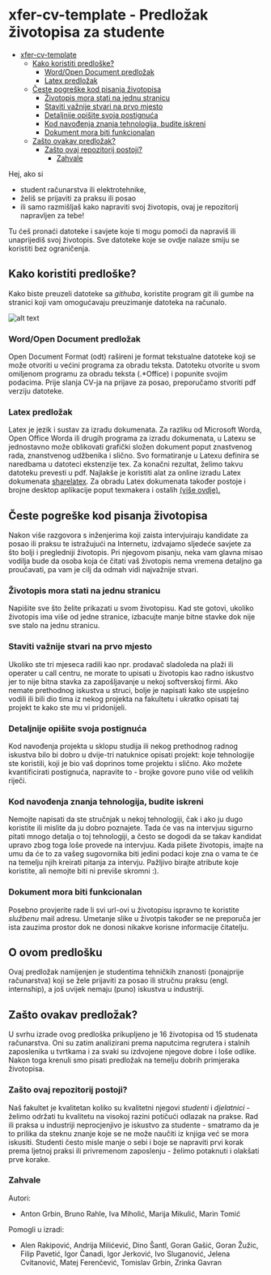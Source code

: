 # xfer-cv-template - Predložak životopisa za studente

* [xfer-cv-template](#xfer-cv-template)
  * [Kako koristiti predloške?](#kako-koristiti-predloške)
    * [Word/Open Document predložak](#word-open-document-predložak)
    * [Latex predložak](#latex-predžozak)
  * [Česte pogreške kod pisanja životopisa](#ceste-pogreške-kod-pisanja-životopisa)
    * [Životopis mora stati na jednu stranicu](#životopis-mora-stati-na-jednu-stranicu)
    * [Staviti važnije stvari na prvo mjesto](#staviti-važnije-stvari-na-prvo-mjesto)
    * [Detaljnije opišite svoja postignuća](#detaljnije-opišite-svoja-postignuća)
    * [Kod navođenja znanja tehnologija, budite iskreni](#kod-navođjenja-znanja-tehnologija-budite-iskreni)
    * [Dokument mora biti funkcionalan](#dokument-mora-biti-funkcionalan)
  * [Zašto ovakav predložak?](#zašto-ovakav-predložak)
    * [Zašto ovaj repozitorij postoji?](#zašto-ovaj-repozitorij-postoji)
      * [Zahvale](#zahvale)

Hej, ako si
- student računarstva ili elektrotehnike,
- želiš se prijaviti za praksu ili posao
- ili samo razmišljaš kako napraviti svoj životopis,
ovaj je repozitorij napravljen za tebe!

Tu ćeš pronaći datoteke i savjete koje ti mogu pomoći da napraviš ili unaprijediš svoj životopis. Sve datoteke koje se ovdje nalaze smiju se koristiti bez ograničenja.

## Kako koristiti predloške?

Kako biste preuzeli datoteke sa _githuba_, koristite program git ili gumbe na stranici koji vam omogućavaju preuzimanje datoteka na računalo.

![alt text](https://github.com/agrbin/xfer-cv-template/raw/master/download-howto.png "Kako koristiti predloske?")

### Word/Open Document predložak
Open Document Format (odt) rašireni je format tekstualne datoteke koji se može otvoriti u većini programa za obradu teksta.
Datoteku otvorite u svom omiljenom programu za obradu teksta (.*Office) i popunite svojim podacima. Prije slanja CV-ja na prijave za posao, preporučamo stvoriti pdf verziju datoteke. 

### Latex predložak
Latex je jezik i sustav za izradu dokumenata. Za razliku od Microsoft Worda, Open Office Worda ili drugih programa za izradu dokumenata, u Latexu se jednostavno može oblikovati grafički složen dokument poput znastvenog rada, znanstvenog udžbenika i slično. Svo formatiranje u Latexu definira se naredbama u datoteci ekstenzije tex. Za konačni rezultat, želimo takvu datoteku prevesti u pdf. Najlakše je koristiti alat za online izradu Latex dokumenata [sharelatex](https://www.sharelatex.com/). Za obradu Latex dokumenata također postoje i brojne desktop aplikacije poput texmakera i ostalih [(više ovdje).](https://en.wikipedia.org/wiki/Comparison_of_TeX_editors)

## Česte pogreške kod pisanja životopisa

Nakon više razgovora s inženjerima koji zaista intervjuiraju kandidate za posao ili praksu te istražujući na Internetu, izdvajamo sljedeće savjete za što bolji i pregledniji životopis.
Pri njegovom pisanju, neka vam glavna misao vodilja bude da osoba koja će čitati vaš životopis nema vremena detaljno ga proučavati, pa vam je cilj da odmah vidi najvažnije stvari.

### Životopis mora stati na jednu stranicu 

Napišite sve što želite prikazati u svom životopisu. Kad ste gotovi, ukoliko životopis ima više od jedne stranice, izbacujte manje bitne stavke dok nije sve stalo na jednu stranicu.

### Staviti važnije stvari na prvo mjesto

Ukoliko ste tri mjeseca radili kao npr. prodavač sladoleda na plaži ili operater u call centru, ne morate to upisati u životopis kao radno iskustvo jer to nije bitna stavka za zapošljavanje u nekoj softverskoj firmi. Ako nemate prethodnog iskustva u struci, bolje je napisati kako ste uspješno vodili ili bili dio tima iz nekog projekta na fakultetu i ukratko opisati taj projekt te kako ste mu vi pridonijeli.

### Detaljnije opišite svoja postignuća

Kod navođenja projekta u sklopu studija ili nekog prethodnog radnog iskustva bilo bi dobro u dvije-tri natuknice opisati projekt: koje tehnologije ste koristili, koji je bio vaš doprinos tome projektu i slično. Ako možete kvantificirati postignuća, napravite to - brojke govore puno više od velikih riječi.

### Kod navođenja znanja tehnologija, budite iskreni

Nemojte napisati da ste stručnjak u nekoj tehnologiji, čak i ako ju dugo koristite ili mislite da ju dobro poznajete. Tada će vas na intervjuu sigurno pitati mnogo detalja o toj tehnologiji, a često se dogodi da se takav kandidat upravo zbog toga loše provede na intervjuu.
Kada pišete životopis, imajte na umu da će to za vašeg sugovornika biti jedini podaci koje zna o vama te će na temelju njih kreirati pitanja za intervju. Pažljivo birajte atribute koje koristite, ali nemojte biti ni previše skromni :).

### Dokument mora biti funkcionalan

Posebno provjerite rade li svi url-ovi u životopisu ispravno te koristite _službenu_ mail adresu. Umetanje slike u životpis također se ne preporuča jer ista zauzima prostor dok ne donosi nikakve korisne informacije čitatelju.

## O ovom predlošku

Ovaj predložak namijenjen je studentima tehničkih znanosti (ponajprije računarstva) koji se žele prijaviti za posao ili stručnu praksu (engl. internship), a još uvijek nemaju (puno) iskustva u industriji.

## Zašto ovakav predložak?

U svrhu izrade ovog predloška prikupljeno je 16 životopisa od 15 studenata računarstva. Oni su zatim analizirani prema naputcima regrutera i stalnih zaposlenika u tvrtkama i za svaki su izdvojene njegove dobre i loše odlike. Nakon toga krenuli smo pisati predložak na temelju dobrih primjeraka životopisa.

### Zašto ovaj repozitorij postoji?

Naš fakultet je kvalitetan koliko su kvalitetni njegovi _studenti_ i _djelatnici_ - želimo održati tu kvalitetu na visokoj razini potičući odlazak na prakse.
Rad ili praksa u industriji neprocjenjivo je iskustvo za studente  - smatramo da je to prilika da steknu znanje koje se ne može naučiti iz knjiga već se mora iskusiti.
Studenti često misle manje o sebi i boje se napraviti prvi korak prema ljetnoj praksi ili privremenom zaposlenju - želimo potaknuti i olakšati prve korake.

### Zahvale 

Autori:
- Anton Grbin, Bruno Rahle, Iva Miholić, Marija Mikulić, Marin Tomić

Pomogli u izradi:
- Alen Rakipović, Andrija Milićević, Dino Šantl, Goran Gašić, Goran Žužic, Filip Pavetić, Igor Čanadi, Igor Jerković, Ivo Sluganović, Jelena Cvitanović, Matej Ferenčević, Tomislav Grbin, Zrinka Gavran
